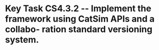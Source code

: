 # Key Task CS4.3.2 -- Implement the framework using CatSim APIs and a collabo- ration standard versioning system.
